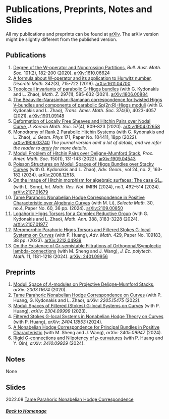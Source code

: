 # Publications, Preprints, Notes and Slides 

All my publications and preprints can be found at [arXiv](http://arxiv.org/a/sun_h_4). The arXiv version might be slightly different from the published version.

## Publications
1. [Degree of the W-operator and Noncrossing Partitions](https://doi.org/10.1017/S0004972719001084), *Bull. Aust. Math. Soc.* 101(2), 182-200 (2020). [arXiv:1610.06624](https://arxiv.org/abs/1610.06624)
2. [A formula about W-operator and its application to Hurwitz number](https://doi.org/10.1016/j.disc.2018.10.038), *Discrete Math.* 342(3), 715-722 (2019). [arXiv:1611.04700](https://arxiv.org/abs/1611.04700)
3. [Topolocail invariants of parabolic G-Higgs bundles](https://doi.org/10.1007/s00209-020-02526-4) (with G. Kydonakis and L. Zhao), *Math. Z.* 297(1), 585-632 (2021). [arXiv:1806.00884](https://arxiv.org/abs/1806.00884)
4. [The Beauville-Narasimhan-Ramanan correspondence for twisted Higgs V-bundles and components of parabolic Sp(2n;R)-Higgs moduli](https://doi.org/10.1090/tran/8284) (with G. Kydonakis and L. Zhao), *Trans. Amer. Math. Soc.* 374(6), 4023-4057 (2021). [arXiv:1901.09148](https://arxiv.org/abs/1901.09148)
5. [Deformation of Locally Free Sheaves and Hitchin Pairs over Nodal Curve](https://doi.org/10.4134/JKMS.j190334), *J. Korean Math. Soc.* 57(4), 809-823 (2020). [arXiv:1904.02658](https://arxiv.org/abs/1904.02658)
6. [Monodromy of Rank 2 Parabolic Hitchin Systems](https://doi.org/10.1016/j.geomphys.2021.104411) (with G. Kydonakis and L. Zhao), *J. Geom. Phys* 171, Paper No. 104411, 18pp (2022). [arXiv:1906.03740](https://arxiv.org/abs/1906.03740) *The journal version omit a lot of details, and we refer the reader to [arxiv](https://arxiv.org/abs/1906.03740) for more details.*
7. [Moduli Problem of Hitchin Pairs over Deligne-Mumford Stack](https://doi.org/10.1090/proc/15663), *Proc. Amer. Math. Soc.* 150(1), 131-143 (2022). [arXiv:1909.04543](https://arxiv.org/abs/1909.04543)
8. [Poisson Structures on Moduli Spaces of Higgs Bundles over Stacky Curves]([https://arxiv.org/abs/2008.12518](https://www.degruyter.com/document/doi/10.1515/advgeom-2024-0004/html)) (with G. Kydonakis and L. Zhao), *Adv. Geom.*, vol 24, no. 2, 163-182 (2024). [arXiv:2008.12518](https://arxiv.org/abs/2008.12518).
9. [On the image of Hitchin morphism for algebraic surfaces: The case $GL_n$](https://doi.org/10.1093/imrn/rnad043) (with L. Song), *Int. Math. Res. Not.* IMRN (2024), no.1, 492–514 (2024). [arXiv:2107.01679](https://arxiv.org/abs/2107.01679)
10. [Tame Parahoric Nonabelian Hodge Correspondence in Positive Characteristic over Algebraic Curves](https://link.springer.com/article/10.1007/s00029-024-00954-2) (with M. Li), *Selecta Math.* 30, no.4, Paper No. 60, 36 pp. (2024). [arXiv:2109.00850](https://arxiv.org/abs/2109.00850)
11. [Logahoric Higgs Torsors for a Complex Reductive Group](https://doi.org/10.1007/s00208-023-02605-x) (with G. Kydonakis and L. Zhao), *Math. Ann.* 388, 3183-3228 (2024). [arXiv:2107.01977](https://arxiv.org/abs/2107.01977)
12. [Meromorphic Parahoric Higgs Torsors and Filtered Stokes G-local Systems on Curves](https://doi.org/10.1016/j.aim.2023.109183) (with P. Huang), *Adv. Math.* 429, Paper No. 109183, 38 pp. (2023). [arXiv:2212.04939](https://arxiv.org/abs/2212.04939)
13. [On the Existence of Gr-semistable Filtrations of Orthogonal/Symplectic lambda-connections](https://jep.centre-mersenne.org/articles/10.5802/jep.276/) (with M. Sheng and J. Wang), *J. Ec. polytech. Math.* 11, 1181-1218 (2024). [arXiv: 2401.09956](https://arxiv.org/abs/2401.09956)


## Preprints
1. [Moduli Space of $\Lambda$-modules on Projective Deligne-Mumford Stacks](https://arxiv.org/abs/2003.11674), *arXiv: 2003.11674* (2020).
2. [Tame Parahoric Nonabelian Hodge Correspondence on Curves](https://arxiv.org/abs/2205.15475) (with P. Huang, G. Kydonakis and L. Zhao), *arXiv: 2205.15475* (2022).
3. [Moduli Spaces of Filtered (Stokes) G-local Systems on Curves](https://arxiv.org/abs/2304.09999) (with P. Huang), *arXiv: 2304.09999* (2023).
4. [Filtered Stokes G-local Systems in Nonabelian Hodge Theory on Curves](https://arxiv.org/abs/2404.13553) (with P. Huang), *arXiv: 2404.13553* (2024).
5. [A Nonabelian Hodge Correspondence for Principal Bundles in Positive Characteristic](https://arxiv.org/abs/2405.09947) (with M. Sheng and J. Wang), *arXiv: 2405.09947* (2024).
6. [Rigid $G$-connections and Nilpotency of $p$-curvatures](https://arxiv.org/abs/2410.09929) (with P. Huang and Y. Qin), *arXiv: 2410.09929* (2024).


## Notes

None

## Slides

2022.08 [Tame Parahoric Nonabelian Hodge Correspondence](notes/tame_parahoric_nonabelian_Hodge_correspondence.pdf)

##### [Back to Homepage](index.md)
